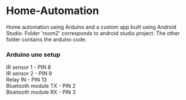 # Home-Automation
Home automation using Arduino and a custom app built using Android Studio.
Folder 'room2' corresponds to android studio project. The other folder contains the arduino code.
### Arduino uno setup
IR sensor 1 - PIN 8<br/>
IR sensor 2 - PIN 9<br/>
Relay IN - PIN 13<br/>
Bluetooth module TX - PIN 2<br/>
Bluetooth module RX - PIN 3<br/>
